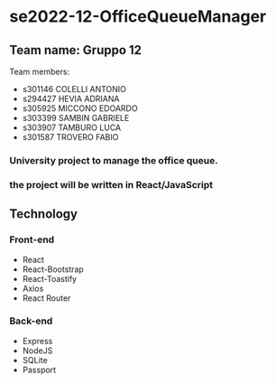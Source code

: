 # se2022-12-OfficeQueueManager

## Team name: Gruppo 12

Team members:

- s301146 COLELLI ANTONIO
- s294427 HEVIA ADRIANA
- s305925 MICCONO EDOARDO
- s303399 SAMBIN GABRIELE
- s303907 TAMBURO LUCA
- s301587 TROVERO FABIO

### University project to manage the office queue.

### the project will be written in React/JavaScript
## Technology

### Front-end

- React
- React-Bootstrap
- React-Toastify
- Axios
- React Router

### Back-end

- Express
- NodeJS
- SQLite
- Passport
